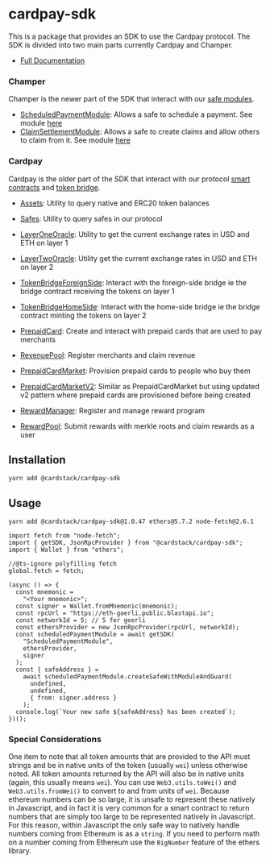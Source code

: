 # cardpay-sdk <!-- omit in toc -->
This is a package that provides an SDK to use the Cardpay protocol. The SDK is divided into two main parts currently Cardpay and Champer.

- [Full Documentation](https://cardstack.github.io/cardstack/stable/modules/_cardstack_cardpay_sdk.html)

### Champer

Champer is the newer part of the SDK that interact with our [safe modules](https://help.safe.global/en/articles/4934378-what-is-a-module). 
- [ScheduledPaymentModule](https://cardstack.github.io/cardstack/stable/classes/_cardstack_cardpay_sdk.ScheduledPaymentModule.html): Allows a safe to schedule a payment. See module [here](https://github.com/cardstack/cardstack-module-scheduled-payment)  
- [ClaimSettlementModule](https://cardstack.github.io/cardstack/stable/classes/_cardstack_cardpay_sdk.ClaimSettlementModule.html): Allows a safe to create claims and allow others to claim from it. See module [here](https://github.com/cardstack/safe-module-claim-settlement)

### Cardpay 

Cardpay is the older part of the SDK that interact with our protocol [smart contracts](https://github.com/cardstack/card-pay-protocol) and [token bridge](https://github.com/cardstack/tokenbridge-contracts).

- [Assets](https://cardstkck.github.io/cardstack/stable/classes/_cardstack_cardpay_sdk.AssetsClass.html): Utility to query native and ERC20 token balances
- [Safes](https://cardstack.github.io/cardstack/stable/classes/_cardstack_cardpay_sdk.Safes.html): Utility to query safes in our protocol 
- [LayerOneOracle](https://cardstack.github.io/cardstack/stable/classes/_cardstack_cardpay_sdk.LayerOneOracle.html): Utility to get the current exchange rates in USD and ETH on layer 1
- [LayerTwoOracle](https://cardstack.github.io/cardstack/stable/classes/_cardstack_cardpay_sdk.LayerTwoOracle.html): Utility get the current exchange rates in USD and ETH on layer 2

- [TokenBridgeForeignSide](https://cardstkck.github.io/cardstack/stable/classes/_cardstack_cardpay_sdk.TokenBridgeForeignSideClass.html): Interact with the foreign-side bridge ie the bridge contract receiving the tokens on layer 1
- [TokenBridgeHomeSide](https://cardstkck.github.io/cardstack/stable/classes/_cardstack_cardpay_sdk.TokenBridgeHomeSideClass.html): Interact with the home-side bridge ie the bridge contract minting the tokens on layer 2

- [PrepaidCard](https://cardstack.github.io/cardstack/stable/classes/_cardstack_cardpay_sdk.PrepaidCardClass.html): Create and interact with prepaid cards that are used to pay merchants
- [RevenuePool](https://cardstack.github.io/cardstack/stable/classes/_cardstack_cardpay_sdk.RevenuePoolClass.html): Register merchants and claim revenue

- [PrepaidCardMarket](https://cardstack.github.io/cardstack/stable/classes/_cardstack_cardpay_sdk.PrepaidCardMarketClass.html): Provision prepaid cards to people who buy them
- [PrepaidCardMarketV2](https://cardstack.github.io/cardstack/stable/classes/_cardstack_cardpay_sdk.PrepaidCardMarketV2Class.html): Similar as PrepaidCardMarket but using updated v2 pattern where prepaid cards are provisioned before being created 
- [RewardManager](https://cardstack.github.io/cardstack/stable/classes/_cardstack_cardpay_sdk.RewardManagerClass.html): Register and manage reward program 
- [RewardPool](https://cardstack.github.io/cardstack/stable/classes/_cardstack_cardpay_sdk.RewardPoolClass.html): Submit rewards with merkle roots and claim rewards as a user

## Installation

```
yarn add @cardstack/cardpay-sdk
```

## Usage 

```
yarn add @cardstack/cardpay-sdk@1.0.47 ethers@5.7.2 node-fetch@2.6.1
```

```
import fetch from "node-fetch";
import { getSDK, JsonRpcProvider } from "@cardstack/cardpay-sdk";
import { Wallet } from "ethers";

//@ts-ignore polyfilling fetch
global.fetch = fetch;

(async () => {
  const mnemonic =
    "<Your mnemonic>";
  const signer = Wallet.fromMnemonic(mnemonic);
  const rpcUrl = "https://eth-goerli.public.blastapi.io";
  const networkId = 5; // 5 for goerli
  const ethersProvider = new JsonRpcProvider(rpcUrl, networkId);
  const scheduledPaymentModule = await getSDK(
    "ScheduledPaymentModule",
    ethersProvider,
    signer
  );
  const { safeAddress } =
    await scheduledPaymentModule.createSafeWithModuleAndGuard(
      undefined,
      undefined,
      { from: signer.address }
    );
  console.log(`Your new safe ${safeAddress} has been created`);
})();
```

### Special Considerations <!-- omit in toc -->
 One item to note that all token amounts that are provided to the API must strings and be in native units of the token (usually `wei`) unless otherwise noted. All token amounts returned by the API will also be in native units (again, this usually means `wei`). You can use `Web3.utils.toWei()` and `Web3.utils.fromWei()` to convert to and from units of `wei`. Because ethereum numbers can be so large, it is unsafe to represent these natively in Javascript, and in fact it is very common for a smart contract to return numbers that are simply too large to be represented natively in Javascript. For this reason, within Javascript the only safe way to natively handle numbers coming from Ethereum is as a `string`. If you need to perform math on a number coming from Ethereum use the `BigNumber` feature of the ethers library.
